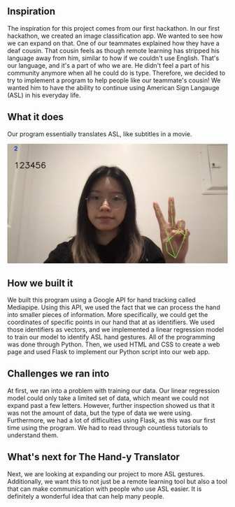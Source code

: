 
## Inspiration
The inspiration for this project comes from our first hackathon. In our first hackathon, we created an image classification app. We wanted to see how we can expand on that. One of our teammates explained how they have a deaf cousin. That cousin feels as though remote learning has stripped his language away from him, similar to how if we couldn't use English. That's our language, and it's a part of who we are. He didn't feel a part of his community anymore when all he could do is type. Therefore, we decided to try to implement a program to help people like our teammate's cousin! We wanted him to have the ability to continue using American Sign Langauge (ASL) in his everyday life. 

## What it does
Our program essentially translates ASL, like subtitles in a movie. 

![demo1](images/ASL1.png)

## How we built it
We built this program using a Google API for hand tracking called Mediapipe. Using this API, we used the fact that we can process the hand into smaller pieces of information. More specifically, we could get the coordinates of specific points in our hand that at as identifiers. We used those identifiers as vectors, and we implemented a linear regression model to train our model to identify ASL hand gestures. All of the programming was done through Python. Then, we used HTML and CSS to create a web page and used Flask to implement our Python script into our web app.

## Challenges we ran into
At first, we ran into a problem with training our data. Our linear regression model could only take a limited set of data, which meant we could not expand past a few letters. However, further inspection showed us that it was not the amount of data, but the type of data we were using. Furthermore, we had a lot of difficulties using Flask, as this was our first time using the program. We had to read through countless tutorials to understand them. 

## What's next for The Hand-y Translator
Next, we are looking at expanding our project to more ASL gestures. Additionally, we want this to not just be a remote learning tool but also a tool that can make communication with people who use ASL easier. It is definitely a wonderful idea that can help many people. 


